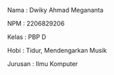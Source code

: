 Nama    : Dwiky Ahmad Megananta

NPM     : 2206829206

Kelas   : PBP D

Hobi    : Tidur, Mendengarkan Musik

Jurusan : Ilmu Komputer
